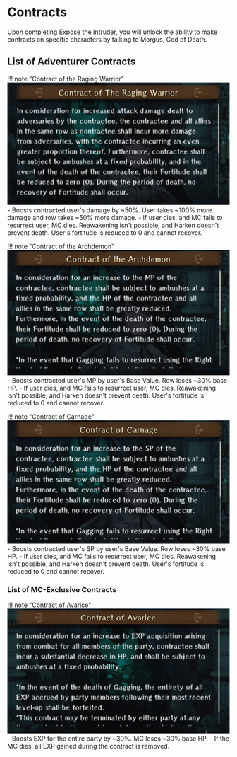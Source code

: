 # Contracts

Upon completing [Expose the Intruder](../abyss-guides/3-guarda-fortress/requests.md#expose-the-intruder), you will unlock the ability to make contracts on specific characters by talking to Morgus, God of Death.

## List of Adventurer Contracts

!!! note "Contract of the Raging Warrior"
    ![](./img/contract-1.png)
        - Boosts contracted user's damage by ~50%. User takes ~100% more damage and row takes ~50% more damage.
        - If user dies, and MC fails to resurrect user, MC dies. Reawakening isn't possible, and Harken doesn't prevent death. User's fortitude is reduced to 0 and cannot recover.
        
!!! note "Contract of the Archdemon"
    ![](./img/contract-2.png)
        - Boosts contracted user's MP by user's Base Value. Row loses ~30% base HP.
        - If user dies, and MC fails to resurrect user, MC dies. Reawakening isn't possible, and Harken doesn't prevent death. User's fortitude is reduced to 0 and cannot recover.
        
!!! note "Contract of Carnage"        
    ![](./img/contract-3.png)
        - Boosts contracted user's SP by user's Base Value. Row loses ~30% base HP.
        - If user dies, and MC fails to resurrect user, MC dies. Reawakening isn't possible, and Harken doesn't prevent death. User's fortitude is reduced to 0 and cannot recover.

### List of MC-Exclusive Contracts

!!! note "Contract of Avarice"
    ![](./img/contract-4.png)
        - Boosts EXP for the entire party by ~30%. MC loses ~30% base HP.
        - If the MC dies, all EXP gained during the contract is removed.
    

